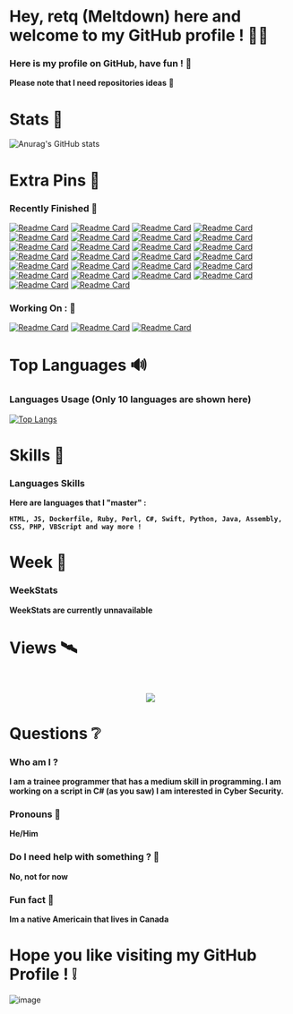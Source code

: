 # Hey, retq (Meltdown) here and welcome to my GitHub profile ! 👋🏻

### Here is my profile on GitHub, have fun ! 🎈

**Please note that I need repositories ideas** 🧧

# Stats 📣

![Anurag's GitHub stats](https://github-readme-stats.vercel.app/api?username=unshifted1337&show_icons=true&theme=synthwave)

# Extra Pins 📌

### **Recently Finished** 🔔

[![Readme Card](https://github-readme-stats.vercel.app/api/pin/?username=unshifted1337&repo=SimpleTrojan)](https://github.com/anuraghazra/github-readme-stats)
[![Readme Card](https://github-readme-stats.vercel.app/api/pin/?username=unshifted1337&repo=Sudoku)](https://github.com/anuraghazra/github-readme-stats)
[![Readme Card](https://github-readme-stats.vercel.app/api/pin/?username=unshifted1337&repo=AudioVisualizer)](https://github.com/anuraghazra/github-readme-stats)
[![Readme Card](https://github-readme-stats.vercel.app/api/pin/?username=unshifted1337&repo=DiscordBotClient)](https://github.com/anuraghazra/github-readme-stats)
[![Readme Card](https://github-readme-stats.vercel.app/api/pin/?username=unshifted1337&repo=ARTetris)](https://github.com/anuraghazra/github-readme-stats)
[![Readme Card](https://github-readme-stats.vercel.app/api/pin/?username=unshifted1337&repo=GCalcSearch)](https://github.com/anuraghazra/github-readme-stats)
[![Readme Card](https://github-readme-stats.vercel.app/api/pin/?username=unshifted1337&repo=eternal_blue_powershell)](https://github.com/anuraghazra/github-readme-stats)
[![Readme Card](https://github-readme-stats.vercel.app/api/pin/?username=unshifted1337&repo=NXP-PCF8563-Driver)](https://github.com/anuraghazra/github-readme-stats)
[![Readme Card](https://github-readme-stats.vercel.app/api/pin/?username=unshifted1337&repo=rpiForth)](https://github.com/anuraghazra/github-readme-stats)
[![Readme Card](https://github-readme-stats.vercel.app/api/pin/?username=unshifted1337&repo=Physics-Simulator)](https://github.com/anuraghazra/github-readme-stats)
[![Readme Card](https://github-readme-stats.vercel.app/api/pin/?username=unshifted1337&repo=Enigma)](https://github.com/anuraghazra/github-readme-stats)
[![Readme Card](https://github-readme-stats.vercel.app/api/pin/?username=unshifted1337&repo=IP-Stresser)](https://github.com/anuraghazra/github-readme-stats)
[![Readme Card](https://github-readme-stats.vercel.app/api/pin/?username=unshifted1337&repo=Mad_Libs_Generator)](https://github.com/anuraghazra/github-readme-stats)
[![Readme Card](https://github-readme-stats.vercel.app/api/pin/?username=unshifted1337&repo=Binary-Search)](https://github.com/anuraghazra/github-readme-stats)
[![Readme Card](https://github-readme-stats.vercel.app/api/pin/?username=unshifted1337&repo=EmailSlicer)](https://github.com/anuraghazra/github-readme-stats)
[![Readme Card](https://github-readme-stats.vercel.app/api/pin/?username=unshifted1337&repo=Malbolge)](https://github.com/anuraghazra/github-readme-stats)
[![Readme Card](https://github-readme-stats.vercel.app/api/pin/?username=unshifted1337&repo=vim-whitespace-trailing)](https://github.com/anuraghazra/github-readme-stats)
[![Readme Card](https://github-readme-stats.vercel.app/api/pin/?username=unshifted1337&repo=PortForwarder)](https://github.com/anuraghazra/github-readme-stats)
[![Readme Card](https://github-readme-stats.vercel.app/api/pin/?username=unshifted1337&repo=ThoseCryptoLetters)](https://github.com/anuraghazra/github-readme-stats) 
[![Readme Card](https://github-readme-stats.vercel.app/api/pin/?username=unshifted1337&repo=SimpleBackdoor)](https://github.com/anuraghazra/github-readme-stats)
[![Readme Card](https://github-readme-stats.vercel.app/api/pin/?username=unshifted1337&repo=SimpleSyntaxLISP)](https://github.com/anuraghazra/github-readme-stats) 
[![Readme Card](https://github-readme-stats.vercel.app/api/pin/?username=unshifted1337&repo=BuyBitcoinMusk)](https://github.com/anuraghazra/github-readme-stats) 
[![Readme Card](https://github-readme-stats.vercel.app/api/pin/?username=unshifted1337&repo=PasswordCracker)](https://github.com/anuraghazra/github-readme-stats)
[![Readme Card](https://github-readme-stats.vercel.app/api/pin/?username=unshifted1337&repo=ScanMyMac)](https://github.com/anuraghazra/github-readme-stats)
[![Readme Card](https://github-readme-stats.vercel.app/api/pin/?username=unshifted1337&repo=XineTD-CTFWar)](https://github.com/anuraghazra/github-readme-stats)
[![Readme Card](https://github-readme-stats.vercel.app/api/pin/?username=unshifted1337&repo=SpanishMDM)](https://github.com/anuraghazra/github-readme-stats)


### **Working On :** 💼

[![Readme Card](https://github-readme-stats.vercel.app/api/pin/?username=unshifted1337&repo=CSscript)](https://github.com/anuraghazra/github-readme-stats)
[![Readme Card](https://github-readme-stats.vercel.app/api/pin/?username=unshifted1337&repo=HUGEUserAuthentication)](https://github.com/anuraghazra/github-readme-stats)
[![Readme Card](https://github-readme-stats.vercel.app/api/pin/?username=unshifted1337&repo=Cheat-x86-For-Assembly)](https://github.com/anuraghazra/github-readme-stats)

# Top Languages 🔊

### Languages Usage (Only 10 languages are shown here)


[![Top Langs](https://github-readme-stats.vercel.app/api/top-langs/?username=unshifted1337&langs_count=15)](https://github.com/anuraghazra/github-readme-stats)

# Skills 🥋

### Languages Skills 

**Here are languages that I "master" :**

**``HTML, JS, Dockerfile, Ruby, Perl, C#, Swift, Python, Java, Assembly, CSS, PHP, VBScript and way more !``**

# Week 🎉

### WeekStats

**WeekStats are currently unnavailable**

# Views 🛰

<p align="center"> 
  <br>  <br>
  <img src="https://profile-counter.glitch.me/Unshifted1337/count.svg" />
</p>


# Questions ❔

### Who am I ?

**I am a trainee programmer that has a medium skill in programming. I am working on a script in C# (as you saw) I am interested in Cyber Security.**

### Pronouns 🔧

**He/Him**

### Do I need help with something ? 👥

**No, not for now**

### Fun fact 📜

**Im a native Americain that lives in Canada**

# Hope you like visiting my GitHub Profile ! ❕
>>>>>>>>>>>>>>>>>>>>>>>>>>>>>>>>>>>>>>>>>>>>>>>>>>>>>>>>>>>>>>>>>>>>>>>>>>

![image](https://user-images.githubusercontent.com/73394656/120241819-8ece4180-c231-11eb-84e1-ec4f8dc9b86e.png)
